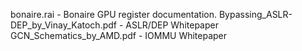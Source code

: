 bonaire.rai - Bonaire GPU register documentation.
Bypassing_ASLR-DEP_by_Vinay_Katoch.pdf - ASLR/DEP Whitepaper
GCN_Schematics_by_AMD.pdf - IOMMU Whitepaper